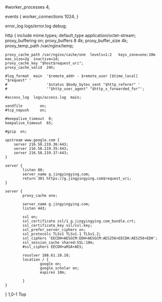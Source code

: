 #worker_processes 4;

events {
    worker_connections  1024;
}

error_log logs/error.log debug;


http {
    include       mime.types;
    default_type  application/octet-stream;
    proxy_buffering on;
    proxy_buffers 8 4k;
    proxy_buffer_size 4k;
    proxy_temp_path /var/nginx/temp;

    proxy_cache_path /var/nginx/cache/one  levels=1:2   keys_zone=one:10m max_size=2g  inactive=1d;
    proxy_cache_key "$host$request_uri";
    proxy_cache_valid  24h;

    #log_format  main  '$remote_addr - $remote_user [$time_local] "$request" '
    #                  '$status $body_bytes_sent "$http_referer" '
    #                  '"$http_user_agent" "$http_x_forwarded_for"';

    #access_log  logs/access.log  main;

    sendfile        on;
    #tcp_nopush     on;

    #keepalive_timeout  0;
    keepalive_timeout  65;

    #gzip  on;

    upstream www.google.com {
        server 216.58.219.36:443;
        server 216.58.219.35:443;
        server 216.58.219.37:443;
    }

    server {
            listen 80;
            server_name g.jingyingying.com;
            return 301 https://g.jingyingying.com$request_uri;
    }

    server {
            proxy_cache one;

            server_name g.jingyingying.com;
            listen 443;

            ssl on;
            ssl_certificate ssl/1_g.jingyingying.com_bundle.crt;
            ssl_certificate_key ssl/ssl.key;
            ssl_prefer_server_ciphers on;
            ssl_protocols TLSv1 TLSv1.1 TLSv1.2;
            ssl_ciphers 'EECDH+AESGCM:EDH+AESGCM:AES256+EECDH:AES256+EDH';
            ssl_session_cache shared:SSL:10m;
            #ssl_ciphers EECDH+aRSA+AES;

            resolver 108.61.10.10;
            location / {
                    google on;
                    google_scholar on;
                    expires 10m;

            }
    }
}
                                                                                                                                        1,0-1         Top

